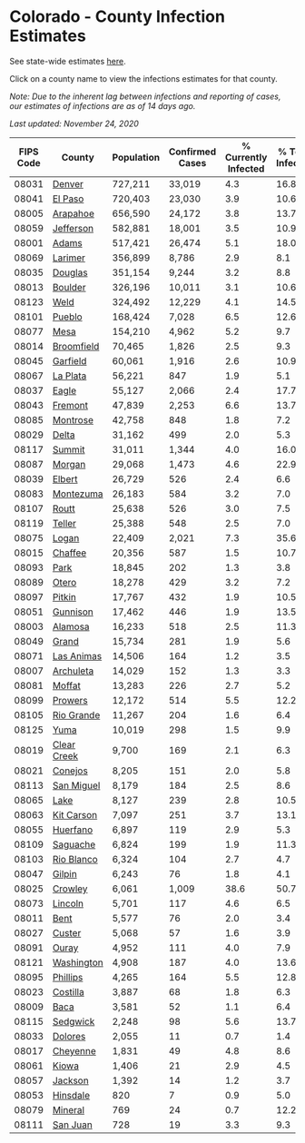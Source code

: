 # Colorado - County Infection Estimates

See state-wide estimates [here](/infections/us-co).

Click on a county name to view the infections estimates for that county.

*Note: Due to the inherent lag between infections and reporting of cases, our estimates of infections are as of 14 days ago.*

*Last updated: November 24, 2020*

|   FIPS Code |                     County |   Population |   Confirmed Cases |   % Currently Infected |   % Total Infected |
|-------------|----------------------------|--------------|-------------------|------------------------|--------------------|
|       08031 |           [Denver](denver) |      727,211 |            33,019 |                    4.3 |               16.8 |
|       08041 |         [El Paso](el-paso) |      720,403 |            23,030 |                    3.9 |               10.6 |
|       08005 |       [Arapahoe](arapahoe) |      656,590 |            24,172 |                    3.8 |               13.7 |
|       08059 |     [Jefferson](jefferson) |      582,881 |            18,001 |                    3.5 |               10.9 |
|       08001 |             [Adams](adams) |      517,421 |            26,474 |                    5.1 |               18.0 |
|       08069 |         [Larimer](larimer) |      356,899 |             8,786 |                    2.9 |                8.1 |
|       08035 |         [Douglas](douglas) |      351,154 |             9,244 |                    3.2 |                8.8 |
|       08013 |         [Boulder](boulder) |      326,196 |            10,011 |                    3.1 |               10.6 |
|       08123 |               [Weld](weld) |      324,492 |            12,229 |                    4.1 |               14.5 |
|       08101 |           [Pueblo](pueblo) |      168,424 |             7,028 |                    6.5 |               12.6 |
|       08077 |               [Mesa](mesa) |      154,210 |             4,962 |                    5.2 |                9.7 |
|       08014 |   [Broomfield](broomfield) |       70,465 |             1,826 |                    2.5 |                9.3 |
|       08045 |       [Garfield](garfield) |       60,061 |             1,916 |                    2.6 |               10.9 |
|       08067 |       [La Plata](la-plata) |       56,221 |               847 |                    1.9 |                5.1 |
|       08037 |             [Eagle](eagle) |       55,127 |             2,066 |                    2.4 |               17.7 |
|       08043 |         [Fremont](fremont) |       47,839 |             2,253 |                    6.6 |               13.7 |
|       08085 |       [Montrose](montrose) |       42,758 |               848 |                    1.8 |                7.2 |
|       08029 |             [Delta](delta) |       31,162 |               499 |                    2.0 |                5.3 |
|       08117 |           [Summit](summit) |       31,011 |             1,344 |                    4.0 |               16.0 |
|       08087 |           [Morgan](morgan) |       29,068 |             1,473 |                    4.6 |               22.9 |
|       08039 |           [Elbert](elbert) |       26,729 |               526 |                    2.4 |                6.6 |
|       08083 |     [Montezuma](montezuma) |       26,183 |               584 |                    3.2 |                7.0 |
|       08107 |             [Routt](routt) |       25,638 |               526 |                    3.0 |                7.5 |
|       08119 |           [Teller](teller) |       25,388 |               548 |                    2.5 |                7.0 |
|       08075 |             [Logan](logan) |       22,409 |             2,021 |                    7.3 |               35.6 |
|       08015 |         [Chaffee](chaffee) |       20,356 |               587 |                    1.5 |               10.7 |
|       08093 |               [Park](park) |       18,845 |               202 |                    1.3 |                3.8 |
|       08089 |             [Otero](otero) |       18,278 |               429 |                    3.2 |                7.2 |
|       08097 |           [Pitkin](pitkin) |       17,767 |               432 |                    1.9 |               10.5 |
|       08051 |       [Gunnison](gunnison) |       17,462 |               446 |                    1.9 |               13.5 |
|       08003 |         [Alamosa](alamosa) |       16,233 |               518 |                    2.5 |               11.3 |
|       08049 |             [Grand](grand) |       15,734 |               281 |                    1.9 |                5.6 |
|       08071 |   [Las Animas](las-animas) |       14,506 |               164 |                    1.2 |                3.5 |
|       08007 |     [Archuleta](archuleta) |       14,029 |               152 |                    1.3 |                3.3 |
|       08081 |           [Moffat](moffat) |       13,283 |               226 |                    2.7 |                5.2 |
|       08099 |         [Prowers](prowers) |       12,172 |               514 |                    5.5 |               12.2 |
|       08105 |   [Rio Grande](rio-grande) |       11,267 |               204 |                    1.6 |                6.4 |
|       08125 |               [Yuma](yuma) |       10,019 |               298 |                    1.5 |                9.9 |
|       08019 | [Clear Creek](clear-creek) |        9,700 |               169 |                    2.1 |                6.3 |
|       08021 |         [Conejos](conejos) |        8,205 |               151 |                    2.0 |                5.8 |
|       08113 |   [San Miguel](san-miguel) |        8,179 |               184 |                    2.5 |                8.6 |
|       08065 |               [Lake](lake) |        8,127 |               239 |                    2.8 |               10.5 |
|       08063 |   [Kit Carson](kit-carson) |        7,097 |               251 |                    3.7 |               13.1 |
|       08055 |       [Huerfano](huerfano) |        6,897 |               119 |                    2.9 |                5.3 |
|       08109 |       [Saguache](saguache) |        6,824 |               199 |                    1.9 |               11.3 |
|       08103 |   [Rio Blanco](rio-blanco) |        6,324 |               104 |                    2.7 |                4.7 |
|       08047 |           [Gilpin](gilpin) |        6,243 |                76 |                    1.8 |                4.1 |
|       08025 |         [Crowley](crowley) |        6,061 |             1,009 |                   38.6 |               50.7 |
|       08073 |         [Lincoln](lincoln) |        5,701 |               117 |                    4.6 |                6.5 |
|       08011 |               [Bent](bent) |        5,577 |                76 |                    2.0 |                3.4 |
|       08027 |           [Custer](custer) |        5,068 |                57 |                    1.6 |                3.9 |
|       08091 |             [Ouray](ouray) |        4,952 |               111 |                    4.0 |                7.9 |
|       08121 |   [Washington](washington) |        4,908 |               187 |                    4.0 |               13.6 |
|       08095 |       [Phillips](phillips) |        4,265 |               164 |                    5.5 |               12.8 |
|       08023 |       [Costilla](costilla) |        3,887 |                68 |                    1.8 |                6.3 |
|       08009 |               [Baca](baca) |        3,581 |                52 |                    1.1 |                6.4 |
|       08115 |       [Sedgwick](sedgwick) |        2,248 |                98 |                    5.6 |               13.7 |
|       08033 |         [Dolores](dolores) |        2,055 |                11 |                    0.7 |                1.4 |
|       08017 |       [Cheyenne](cheyenne) |        1,831 |                49 |                    4.8 |                8.6 |
|       08061 |             [Kiowa](kiowa) |        1,406 |                21 |                    2.9 |                4.5 |
|       08057 |         [Jackson](jackson) |        1,392 |                14 |                    1.2 |                3.7 |
|       08053 |       [Hinsdale](hinsdale) |          820 |                 7 |                    0.9 |                5.0 |
|       08079 |         [Mineral](mineral) |          769 |                24 |                    0.7 |               12.2 |
|       08111 |       [San Juan](san-juan) |          728 |                19 |                    3.3 |                9.3 |